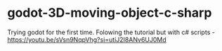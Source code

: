 # godot-3D-moving-object-c-sharp
Trying godot for the first time. Folowing the tutorial but with c# scripts - https://youtu.be/sVsn9NqpVhg?si=utiJ2I8ANv6UJ0Md
